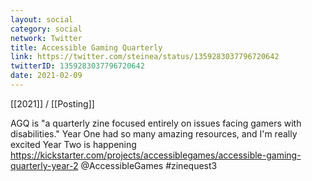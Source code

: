 ```yaml
---
layout: social
category: social
network: Twitter
title: Accessible Gaming Quarterly
link: https://twitter.com/steinea/status/1359283037796720642
twitterID: 1359283037796720642
date: 2021-02-09
---
```


[[2021]] / [[Posting]]

AGQ is "a quarterly zine focused entirely on issues facing gamers with disabilities." Year One had so many amazing resources, and I'm really excited Year Two is happening <https://kickstarter.com/projects/accessiblegames/accessible-gaming-quarterly-year-2> @AccessibleGames #zinequest3
